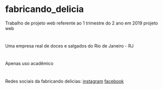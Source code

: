 # fabricando_delicia
Trabalho de projeto web referente ao 1 trimestre do 2 ano em 2019 projeto web
#
Uma empresa real de doces e salgados do Rio de Janeiro - RJ
#
Apenas uso acadêmico
#
Redes sociais da fabricando delicias:
[instagram](https://www.instagram.com/fabricandodelicias1/)
[facebook](https://www.facebook.com/fabricandodelicias1)

